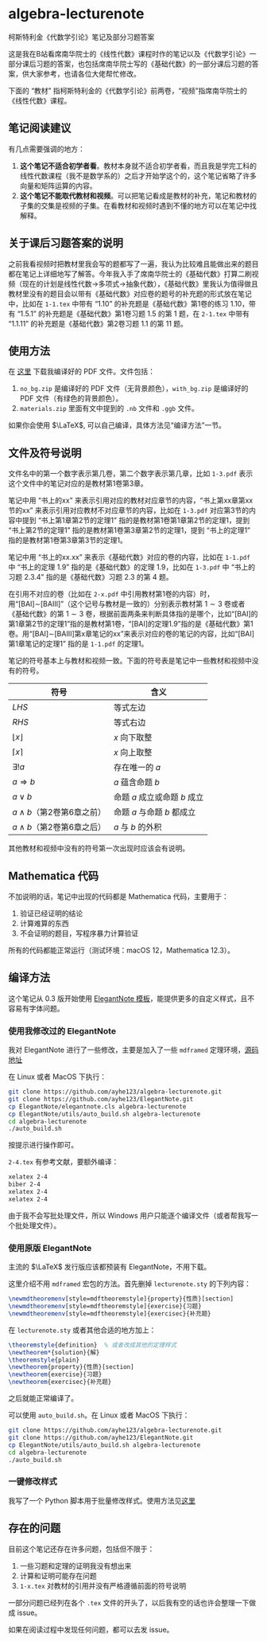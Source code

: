 # algebra-lecturenote
柯斯特利金《代数学引论》笔记及部分习题答案

这是我在B站看席南华院士的《线性代数》课程时作的笔记以及《代数学引论》一部分课后习题的答案，也包括席南华院士写的《基础代数》的一部分课后习题的答案，供大家参考，也请各位大佬帮忙修改。

下面的 “教材” 指柯斯特利金的《代数学引论》前两卷，“视频”指席南华院士的《线性代数》课程。

## 笔记阅读建议

有几点需要强调的地方：

1. **这个笔记不适合初学者看**。教材本身就不适合初学者看，而且我是学完工科的线性代数课程（我不是数学系的）之后才开始学这个的，这个笔记省略了许多向量和矩阵运算的内容。
2. **这个笔记不能取代教材和视频**。可以把笔记看成是教材的补充，笔记和教材的子集的交集是视频的子集。在看教材和视频时遇到不懂的地方可以在笔记中找解释。

## 关于课后习题答案的说明

之前我看视频时把教材里我会写的题都写了一遍，我认为比较难且能做出来的题目都在笔记上详细地写了解答。今年我入手了席南华院士的《基础代数》打算二刷视频（现在的计划是线性代数->多项式->抽象代数），《基础代数》里我认为值得做且教材里没有的题目会以带有《基础代数》对应卷的题号的补充题的形式放在笔记中，比如在 `1-1.tex` 中带有 “1.10” 的补充题是《基础代数》第1卷的练习 1.10，带有 “1.5.1” 的补充题是《基础代数》第1卷习题 1.5 的第 1 题，在 `2-1.tex` 中带有 “1.1.11” 的补充题是《基础代数》第2卷习题 1.1 的第 11 题。

## 使用方法

在 [这里](https://github.com/ayhe123/algebra-lecturenote/releases) 下载我编译好的 PDF 文件。文件包括：

1. `no_bg.zip` 是编译好的 PDF 文件（无背景颜色），`with_bg.zip` 是编译好的 PDF 文件（有绿色的背景颜色）。
2.  `materials.zip` 里面有文中提到的 `.nb` 文件和 `.ggb` 文件。

如果你会使用 $\LaTeX$, 可以自己编译，具体方法见“编译方法”一节。

## 文件及符号说明

文件名中的第一个数字表示第几卷，第二个数字表示第几章，比如 `1-3.pdf` 表示这个文件中的笔记对应的是教材第1卷第3章。

笔记中用 “书上的xx” 来表示引用对应的教材对应章节的内容，“书上第xx章第xx节的xx” 来表示引用对应教材不对应章节的内容，比如在 `1-3.pdf` 对应第3节的内容中提到 “书上第1章第2节的定理1” 指的是教材第1卷第1章第2节的定理1，提到 “书上第2节的定理1” 指的是教材第1卷第3章第2节的定理1，提到 “书上的定理1” 指的是教材第1卷第3章第3节的定理1。

笔记中用 “书上的xx.xx” 来表示《基础代数》对应的卷的内容，比如在 `1-1.pdf` 中 “书上的定理 1.9” 指的是《基础代数》的定理 1.9，比如在 `1-3.pdf` 中 “书上的习题 2.3.4” 指的是《基础代数》习题 2.3 的第 4 题。

在引用不对应的卷（比如在 `2-x.pdf` 中引用教材第1卷的内容）时，用“[BAI]$\sim$[BAIII]”（这个记号与教材是一致的）分别表示教材第 $1\sim3$ 卷或者《基础代数》的第 $1\sim3$ 卷，根据前面两条来判断具体指的是哪个，比如“[BAI]的第1章第2节的定理1”指的是教材第1卷，“[BAI]的定理1.9”指的是《基础代数》第1卷。用“[BAI]$\sim$[BAIII]第x章笔记的xx”来表示对应的卷的笔记的内容，比如“[BAI]第1章笔记的定理1” 指的是 `1-1.pdf` 的定理1。

笔记的符号基本上与教材和视频一致。下面的符号表是笔记中一些教材和视频中没有的符号。

| 符号                          | 含义                         |
| ----------------------------- | ---------------------------- |
| $LHS$                         | 等式左边                     |
| $RHS$                         | 等式右边                     |
| $\lfloor x \rfloor$           | $x$ 向下取整                 |
| $\lceil x \rceil$             | $x$ 向上取整                 |
| $\exists !a$                  | 存在唯一的 $a$               |
| $a\Rightarrow b$              | $a$ 蕴含命题 $b$             |
| $a\vee b$                     | 命题 $a$ 成立或命题 $b$ 成立 |
| $a\wedge b$（第2卷第6章之前） | 命题 $a$ 与命题 $b$ 都成立   |
| $a\wedge b$（第2卷第6章之后） | $a$ 与 $b$ 的外积            |

其他教材和视频中没有的符号第一次出现时应该会有说明。

## Mathematica 代码

不加说明的话，笔记中出现的代码都是 Mathematica 代码，主要用于：

1. 验证已经证明的结论
2. 计算难算的东西
3. 不会证明的题目，写程序暴力计算验证

所有的代码都能正常运行（测试环境：macOS 12，Mathematica 12.3）。

## 编译方法

这个笔记从 0.3 版开始使用 [ElegantNote 模板](https://github.com/ElegantLaTeX/ElegantNote)，能提供更多的自定义样式，且不容易有字体问题。

### 使用我修改过的 ElegantNote

我对 ElegantNote 进行了一些修改，主要是加入了一些 `mdframed` 定理环境，[源码地址](https://github.com/ayhe123/ElegantNote)

在 Linux 或者 MacOS 下执行：

```bash
git clone https://github.com/ayhe123/algebra-lecturenote.git
git clone https://github.com/ayhe123/ElegantNote.git
cp ElegantNote/elegantnote.cls algebra-lecturenote
cp ElegantNote/utils/auto_build.sh algebra-lecturenote
cd algebra-lecturenote
./auto_build.sh
```

按提示进行操作即可。

`2-4.tex` 有参考文献，要额外编译：

```bash
xelatex 2-4
biber 2-4
xelatex 2-4
xelatex 2-4
```

由于我不会写批处理文件，所以 Windows 用户只能逐个编译文件（或者帮我写一个批处理文件）。

### 使用原版 ElegantNote

主流的 $\LaTeX$ 发行版应该都预装有 ElegantNote，不用下载。

这里介绍不用 `mdframed` 宏包的方法。首先删掉 `lecturenote.sty` 的下列内容：
```LaTeX
\newmdtheoremenv[style=mdftheoremstyle]{property}{性质}[section]
\newmdtheoremenv[style=mdftheoremstyle]{exercise}{习题}
\newmdtheoremenv[style=mdftheoremstyle]{exercisec}{补充题}
```

在 `lecturenote.sty` 或者其他合适的地方加上：

```LaTeX
\theoremstyle{definition}  % 或者改成其他的定理样式
\newtheorem*{solution}{解}
\theoremstyle{plain}
\newtheorem{property}{性质}[section]
\newtheorem{exercise}{习题}
\newtheorem{exercisec}{补充题}
```

之后就能正常编译了。

可以使用 `auto_build.sh`。在 Linux 或者 MacOS 下执行：

```bash
git clone https://github.com/ayhe123/algebra-lecturenote.git
git clone https://github.com/ayhe123/ElegantNote.git
cp ElegantNote/utils/auto_build.sh algebra-lecturenote
cd algebra-lecturenote
./auto_build.sh
```

### 一键修改样式

我写了一个 Python 脚本用于批量修改样式。使用方法见[这里](https://github.com/ayhe123/ElegantNote/tree/master/utils)

## 存在的问题

目前这个笔记还存在许多问题，包括但不限于：

1. 一些习题和定理的证明我没有想出来
2. 计算和证明可能存在问题
3. `1-x.tex` 对教材的引用并没有严格遵循前面的符号说明

一部分问题已经列在各个 `.tex` 文件的开头了，以后我有空的话也许会整理一下做成 issue。

如果在阅读过程中发现任何问题，都可以去发 issue。
